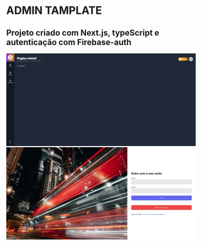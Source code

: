 # ADMIN TAMPLATE

## Projeto criado com Next.js, typeScript e autenticação com Firebase-auth

![alt text](https://raw.githubusercontent.com/VTramon/ADMIN-TEMPLATE/main/ReadmeImages/admin%20tamplate%20usuario.jpg)
![alt text](https://raw.githubusercontent.com/VTramon/ADMIN-TEMPLATE/main/ReadmeImages/imagem%20admin%20tamplate.jpg)
